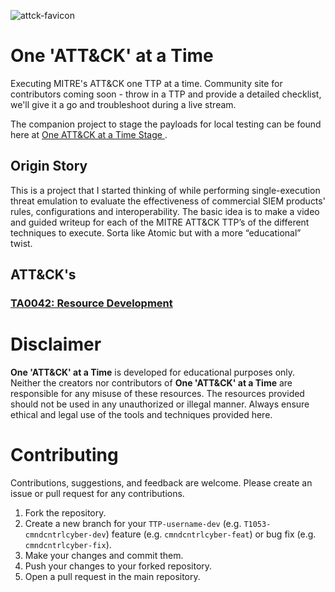 ![attck-favicon](https://github.com/cmndcntrlcyber/one-attck-per-time/assets/47669879/364c55f4-cdc0-4c0a-b715-b2f541900b50)

# One 'ATT&CK' at a Time 
Executing MITRE's ATT&amp;CK one TTP at a time. Community site for contributors coming soon - throw in a TTP and provide a detailed checklist, we'll give it a go and troubleshoot during a live stream. 

The companion project to stage the payloads for local testing can be found here at [One ATT&CK at a Time Stage
](https://github.com/cmndcntrlcyber/attck/tree/main?tab=readme-ov-file#one-attck-at-a-time-stage). 

## Origin Story
This is a project that I started thinking of while performing single-execution threat emulation to evaluate the effectiveness of commercial SIEM products' rules, configurations and interoperability. The basic idea is to make a video and guided writeup for each of the MITRE ATT&CK TTP’s of the different techniques to execute. Sorta like Atomic but with a more “educational” twist.  
## ATT&CK's
### [TA0042: Resource Development](https://github.com/cmndcntrlcyber/one-attck-per-time/blob/main/TA0042/Resource%20Development.md)

# Disclaimer
**One 'ATT&CK' at a Time** is developed for educational purposes only. Neither the creators nor contributors of **One 'ATT&CK' at a Time** are responsible for any misuse of these resources. The resources provided should not be used in any unauthorized or illegal manner. Always ensure ethical and legal use of the tools and techniques provided here.

# Contributing
Contributions, suggestions, and feedback are welcome. Please create an issue or pull request for any contributions.

1. Fork the repository.
2. Create a new branch for your `TTP-username-dev` (e.g. `T1053-cmndcntrlcyber-dev`) feature (e.g. `cmndcntrlcyber-feat`) or bug fix (e.g. `cmndcntrlcyber-fix`).
3. Make your changes and commit them.
4. Push your changes to your forked repository.
5. Open a pull request in the main repository.

